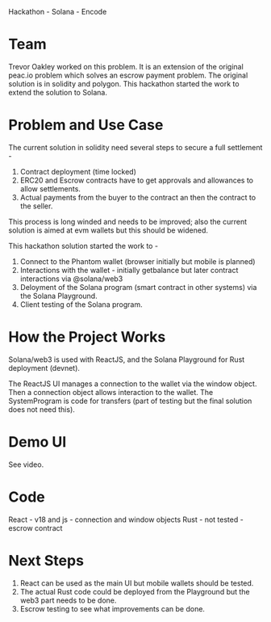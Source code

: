 Hackathon - Solana - Encode

Team
====


Trevor Oakley worked on this problem. It is an extension of the original peac.io problem which solves an escrow payment problem. The original 
solution is in solidity and polygon. This hackathon started the work to extend the solution to Solana.

Problem and Use Case
====================

The current solution in solidity need several steps to secure a full settlement - 
1. Contract deployment (time locked)
2. ERC20 and Escrow contracts have to get approvals and allowances to allow settlements.
3. Actual payments from the buyer to the contract an then the contract to the seller.

This process is long winded and needs to be improved; also the current solution is aimed at evm wallets but this should be widened.

This hackathon solution started the work to -

1. Connect to the Phantom wallet (browser initially but mobile is planned)
2. Interactions with the wallet - initially getbalance but later contract interactions via @solana/web3
3. Deloyment of the Solana program (smart contract in other systems) via the Solana Playground.
4. Client testing of the Solana program.

How the Project Works
=====================

Solana/web3 is used with ReactJS, and the Solana Playground for Rust deployment (devnet).

The ReactJS UI manages a connection to the wallet via the window object. Then a connection object allows interaction to the wallet. The SystemProgram is code for transfers (part of testing but the final solution does not need this). 

Demo UI
=======

See video.

Code
====

React - v18 and js - connection and window objects
Rust - not tested - escrow contract

Next Steps
==========

1. React can be used as the main UI but mobile wallets should be tested.
2. The actual Rust code could be deployed from the Playground but the web3 part needs to be done.
3. Escrow testing to see what improvements can be done.

